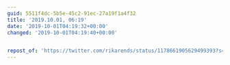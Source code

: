 ```yaml
---
guid: 5511f4dc-5b5e-45c2-91ec-27a19f1a4f32
title: '2019.10.01, 06:19'
date: '2019-10-01T04:19:32+00:00'
changed: '2019-10-01T04:19:40+00:00'


repost_of: 'https://twitter.com/rikarends/status/1178661905629499393?s=20'
---
```


